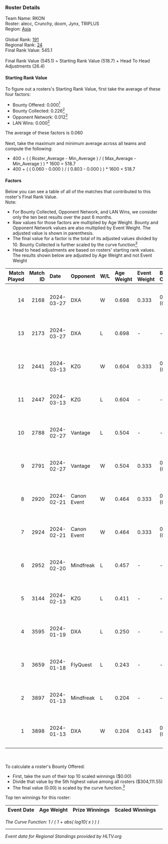 ### Roster Details<br />
Team Name: RKON<br />
Roster: alecc, Crunchy, doom, Jynx, TRIPLUS<br />
Region: [Asia]( ../standings_asia.md)<br />
<br />
Global Rank: [191](../standings_global.md)<br />
Regional Rank: [24]( ../standings_asia.md)<br />
Final Rank Value:  545.1<br />
<br />
Final Rank Value (545.1) = Starting Rank Value (518.7) + Head To Head Adjustments (26.4)<br />

#### Starting Rank Value<br />
To figure out a rosters's Starting Rank Value, first take the average of these four factors:<br />
- Bounty Offered: 0.000[<sup>1</sup>](#table2)
- Bounty Collected: 0.226[<sup>2</sup>](#table1)
- Opponent Network: 0.012[<sup>2</sup>](#table1)
- LAN Wins: 0.000[<sup>2</sup>](#table1)

The average of these factors is 0.060<br />
<br />
Next, take the maximum and minimum average across all teams and compute the following:<br />
- 400 + ( ( Roster_Average - Min_Average ) / ( Max_Average - Min_Average ) ) * 1600 = 518.7
- 400 + ( ( 0.060 - 0.000 ) / ( 0.803 - 0.000 ) ) * 1600 = 518.7


#### Factors<br />
Below you can see a table of all of the matches that contributed to this roster's Final Rank Value.<br />
Note:<br />

- For Bounty Collected, Opponent Network, and LAN Wins, we consider only the ten best results over the past 6 months.
- Raw values for those factors are multiplied by Age Weight. Bounty and Opponent Network values are also multiplied by Event Weight. The adjusted value is shown in parenthesis.
- The final value for a factor is the total of its adjusted values divided by 10. Bounty Collected is further scaled by the curve function[<sup>3</sup>](#curveFunction)
- Head to head adjustments are based on rosters' starting rank values. The results shown below are adjusted by Age Weight and not Event Weight
<span id="table1"></span><br />


| Match Played | Match ID | Date       | Opponent    | W/L | Age Weight | Event Weight | Bounty Collected | Opponent Network | LAN Wins  | H2H Adj. | Roster                                 |
| -: | -: | :- | :- | :- | :- | :- | :- | :- | :- | -: | :- |
|           14 |     2168 | 2024-03-27 | DXA         | W   | 0.698      | 0.333        | 0.005 (0.001)    | 0.209 (0.049)    | 0 (0.000) |    15.33 | alecc, Crunchy, doom, Jynx, TRIPLUS    |
|           13 |     2173 | 2024-03-27 | DXA         | L   | 0.698      | -            | -                | -                | -         |    -6.60 | alecc, Crunchy, doom, Jynx, TRIPLUS    |
|           12 |     2441 | 2024-03-13 | KZG         | W   | 0.604      | 0.333        | 0.010 (0.002)    | 0.168 (0.034)    | 0 (0.000) |    13.36 | alecc, Crunchy, Jynx, Poccket, TRIPLUS |
|           11 |     2447 | 2024-03-13 | KZG         | L   | 0.604      | -            | -                | -                | -         |    -5.68 | alecc, Crunchy, Jynx, Poccket, TRIPLUS |
|           10 |     2788 | 2024-02-27 | Vantage     | L   | 0.504      | -            | -                | -                | -         |    -5.18 | alecc, Bumb1e, Crunchy, Jynx, TRIPLUS  |
|            9 |     2791 | 2024-02-27 | Vantage     | W   | 0.504      | 0.333        | 0.003 (0.000)    | 0.201 (0.034)    | 0 (0.000) |    10.97 | alecc, Bumb1e, Crunchy, Jynx, TRIPLUS  |
|            8 |     2920 | 2024-02-21 | Canon Event | W   | 0.464      | 0.333        | 0.000 (0.000)    | 0.000 (0.000)    | 0 (0.000) |     7.09 | alecc, Bumb1e, Crunchy, Jynx, TRIPLUS  |
|            7 |     2924 | 2024-02-21 | Canon Event | W   | 0.464      | 0.333        | 0.000 (0.000)    | 0.000 (0.000)    | 0 (0.000) |     7.39 | alecc, Bumb1e, Crunchy, Jynx, TRIPLUS  |
|            6 |     2952 | 2024-02-20 | Mindfreak   | L   | 0.457      | -            | -                | -                | -         |    -3.36 | alecc, Bumb1e, Crunchy, Jynx, TRIPLUS  |
|            5 |     3144 | 2024-02-13 | KZG         | L   | 0.411      | -            | -                | -                | -         |    -3.13 | alecc, Bumb1e, Jynx, PixeL, TRIPLUS    |
|            4 |     3595 | 2024-01-19 | DXA         | L   | 0.250      | -            | -                | -                | -         |    -5.21 | alecc, Crunchy, dingus, Jynx, TRIPLUS  |
|            3 |     3659 | 2024-01-18 | FlyQuest    | L   | 0.243      | -            | -                | -                | -         |    -0.05 | alecc, Crunchy, dingus, Jynx, TRIPLUS  |
|            2 |     3897 | 2024-01-13 | Mindfreak   | L   | 0.204      | -            | -                | -                | -         |    -3.29 | alecc, Crunchy, dingus, Jynx, TRIPLUS  |
|            1 |     3898 | 2024-01-13 | DXA         | W   | 0.204      | 0.143        | 0.005 (0.000)    | 0.209 (0.006)    | 0 (0.000) |     4.78 | alecc, Crunchy, dingus, Jynx, TRIPLUS  |

<br />
<span id="table2"></span><br />
To calculate a roster's Bounty Offered:<br />

- First, take the sum of their top 10 scaled winnings ($0.00)
- Divide that value by the 5th highest value among all rosters ($304,111.55)
- The final value (0.00) is scaled by the curve function.[<sup>3</sup>](#curveFunction)

Top ten winnings for this roster:<br />

| Event Date | Age Weight | Prize Winnings | Scaled Winnings |
| :- | -: | :- | :- |


<span id="curveFunction"></span>_The Curve Function: 1 / ( 1 + abs( log10( x ) ) )_<br />

---
_Event data for Regional Standings provided by HLTV.org_<br />
